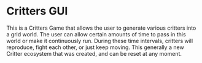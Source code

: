 # Critters GUI

This is a Critters Game that allows the user to generate various critters into a grid world. The user can allow certain amounts of time to pass in this world or make it
continuously run. During these time intervals, critters will reproduce, fight each other, or just keep moving. This generally a new Critter ecosystem that was created, and can
be reset at any moment.

